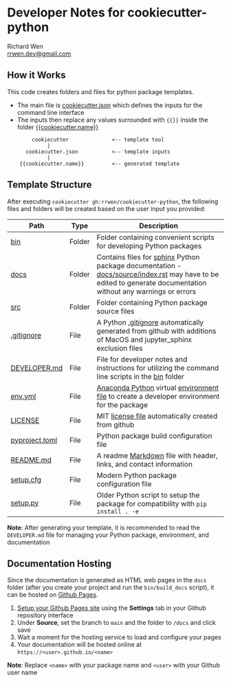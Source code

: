 # Developer Notes for cookiecutter-python

Richard Wen  
rrwen.dev@gmail.com

## How it Works

This code creates folders and files for python package templates.

* The main file is [cookiecutter.json](https://github.com/rrwen/cookiecutter-python/blob/main/cookiecutter.json) which defines the inputs for the command line interface
* The inputs then replace any values surrounded with `{{}}` inside the folder [{{cookiecutter.name}}](https://github.com/rrwen/cookiecutter-template/tree/master/%7B%7Bcookiecutter.name%7D%7D)

```
        cookiecutter              <-- template tool
             |
      cookiecutter.json           <-- template inputs
             |
    {{cookiecutter.name}}         <-- generated template
```

## Template Structure

After executing `cookiecutter gh:rrwen/cookiecutter-python`, the following files and folders will be created based on the user input you provided:

Path | Type | Description
--- | --- | ---
[bin]({{cookiecutter.name}}/bin) | Folder | Folder containing convenient scripts for developing Python packages
[docs]({{cookiecutter.name}}/docs) | Folder | Contains files for [sphinx](https://www.sphinx-doc.org/en/master/) Python package documentation - [docs/source/index.rst]({{cookiecutter.name}}/docs/source/index.rst) may have to be edited to generate documentation without any warnings or errors
[src]({{cookiecutter.name}}/src) | Folder | Folder containing Python package source files
[.gitignore]({{cookiecutter.name}}/.gitignore) | File | A Python [.gitignore](https://git-scm.com/docs/gitignore) automatically generated from github with additions of MacOS and jupyter_sphinx exclusion files
[DEVELOPER.md]({{cookiecutter.name}}/DEVELOPER.md) | File | File for developer notes and instructions for utilizing the command line scripts in the [bin]({{cookiecutter.name}}/bin) folder
[env.yml]({{cookiecutter.name}}/env.yml) | File | [Anaconda Python](https://www.anaconda.com/distribution/) virtual [environment file](https://conda.io/projects/conda/en/latest/user-guide/tasks/manage-environments.html#creating-an-environment-from-an-environment-yml-file) to create a developer environment for the package
[LICENSE]({{cookiecutter.name}}/LICENSE) | File | MIT [license file](https://help.github.com/articles/licensing-a-repository/) automatically created from github
[pyproject.toml]({{cookiecutter.name}}/pyproject.toml) | File | Python package build configuration file
[README.md]({{cookiecutter.name}}/README.md) | File | A readme [Markdown](https://daringfireball.net/projects/markdown/) file with header, links, and contact information
[setup.cfg]({{cookiecutter.name}}/setup.cfg) | File | Modern Python package configuration file
[setup.py]({{cookiecutter.name}}/setup.py) | File | Older Python script to setup the package for compatibility with `pip install . -e`

**Note**: After generating your template, it is recommended to read the `DEVELOPER.md` file for managing your Python package, environment, and documentation

## Documentation Hosting

Since the documentation is generated as HTML web pages in the `docs` folder (after you create your project and run the `bin/build_docs` script), it can be hosted on [Github Pages](https://pages.github.com/).

1. [Setup your Github Pages site](https://docs.github.com/en/pages/getting-started-with-github-pages/creating-a-github-pages-site#creating-your-site) using the **Settings** tab in your Github repository interface
2. Under **Source**, set the branch to `main` and the folder to `/docs` and click save
3. Wait a moment for the hosting service to load and configure your pages
4. Your documentation will be hosted online at `https://<user>.github.io/<name>`

**Note**: Replace `<name>` with your package name and `<user>` with your Github user name